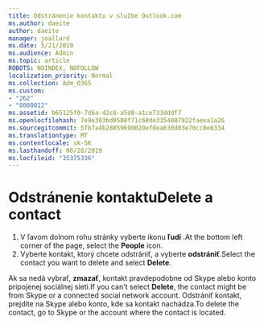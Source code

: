 ```yaml
---
title: Odstránenie kontaktu v službe Outlook.com
ms.author: daeite
author: daeite
manager: joallard
ms.date: 5/21/2019
ms.audience: Admin
ms.topic: article
ROBOTS: NOINDEX, NOFOLLOW
localization_priority: Normal
ms.collection: Adm_O365
ms.custom:
- "262"
- "8000012"
ms.assetid: b65125f0-7d6a-42c8-a5d8-a1ce733dddf7
ms.openlocfilehash: 7e9e303bd0508f71c68de3354807922faeea1a26
ms.sourcegitcommit: 5fb7a4b28859690020efdea630d03e70cc0e6334
ms.translationtype: MT
ms.contentlocale: sk-SK
ms.lasthandoff: 06/28/2019
ms.locfileid: "35375336"
---
```

# <a name="delete-a-contact"></a><span data-ttu-id="dd867-102">Odstránenie kontaktu</span><span class="sxs-lookup"><span data-stu-id="dd867-102">Delete a contact</span></span>

1. <span data-ttu-id="dd867-103">V ľavom dolnom rohu stránky vyberte ikonu **ľudí** .</span><span class="sxs-lookup"><span data-stu-id="dd867-103">At the bottom left corner of the page, select the **People** icon.</span></span>
2. <span data-ttu-id="dd867-104">Vyberte kontakt, ktorý chcete odstrániť, a vyberte **odstrániť**.</span><span class="sxs-lookup"><span data-stu-id="dd867-104">Select the contact you want to delete and select **Delete**.</span></span>

<span data-ttu-id="dd867-105">Ak sa nedá vybrať, **zmazať**, kontakt pravdepodobne od Skype alebo konto pripojenej sociálnej sieti.</span><span class="sxs-lookup"><span data-stu-id="dd867-105">If you can't select **Delete**, the contact might be from Skype or a connected social network account.</span></span> <span data-ttu-id="dd867-106">Odstrániť kontakt, prejdite na Skype alebo konto, kde sa kontakt nachádza.</span><span class="sxs-lookup"><span data-stu-id="dd867-106">To delete the contact, go to Skype or the account where the contact is located.</span></span>